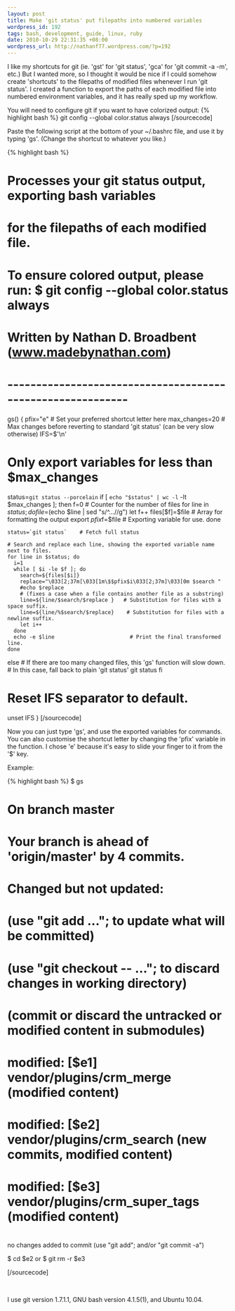 ```yaml
--- 
layout: post
title: Make 'git status' put filepaths into numbered variables
wordpress_id: 192
tags: bash, development, guide, linux, ruby
date: 2010-10-29 22:31:35 +08:00
wordpress_url: http://nathanf77.wordpress.com/?p=192
---
```

I like my shortcuts for git (ie. 'gst' for 'git status', 'gca' for 'git commit -a -m', etc.) 
But I wanted more, so I thought it would be nice if I could somehow create 'shortcuts' to the filepaths of modified files whenever I run 'git status'. 
I created a function to export the paths of each modified file into numbered environment variables, and it has really sped up my workflow.

You will need to configure git if you want to have colorized output:
{% highlight bash %}
git config --global color.status always
[/sourcecode]

Paste the following script at the bottom of your ~/.bashrc file, and use it by typing 'gs'. (Change the shortcut to whatever you like.)

{% highlight bash %}
# Processes your git status output, exporting bash variables
# for the filepaths of each modified file.
# To ensure colored output, please run: $ git config --global color.status always
# Written by Nathan D. Broadbent (www.madebynathan.com)
# -----------------------------------------------------------
gs() {
  pfix="e" # Set your preferred shortcut letter here
  max_changes=20  # Max changes before reverting to standard 'git status' (can be very slow otherwise)
  IFS=$'\n'

  # Only export variables for less than $max_changes
  status=`git status --porcelain`
  if [ `echo "$status" | wc -l` -lt $max_changes ]; then
    f=0  # Counter for the number of files
    for line in $status; do
      file=$(echo $line | sed "s/^...//g")
      let f++
      files[$f]=$file         # Array for formatting the output
      export $pfix$f=$file   # Exporting variable for use.
    done

    status=`git status`    # Fetch full status

    # Search and replace each line, showing the exported variable name next to files.
    for line in $status; do
      i=1
      while [ $i -le $f ]; do
        search=${files[$i]}
        replace="\033[2;37m[\033[1m\$$pfix$i\033[2;37m]\033[0m $search "
        #echo $replace
        # (fixes a case when a file contains another file as a substring)
        line=${line/$search/$replace }   # Substitution for files with a space suffix.
        line=${line/%$search/$replace}    # Substitution for files with a newline suffix.
        let i++
      done
      echo -e $line                        # Print the final transformed line.
    done
  else
    # If there are too many changed files, this 'gs' function will slow down.
    # In this case, fall back to plain 'git status'
    git status
  fi
  # Reset IFS separator to default.
  unset IFS
}
[/sourcecode]

Now you can just type 'gs', and use the exported variables for commands. You can also customise the shortcut letter by changing the 'pfix' variable in the function. I chose 'e' because it's easy to slide your finger to it from the '$' key.

Example:

{% highlight bash %}
$ gs
# On branch master
# Your branch is ahead of 'origin/master' by 4 commits.
#
# Changed but not updated:
#   (use "git add <file>..."; to update what will be committed)
#   (use "git checkout -- <file>..."; to discard changes in working directory)
#   (commit or discard the untracked or modified content in submodules)
#
#	modified:   [$e1] vendor/plugins/crm_merge (modified content)
#	modified:   [$e2] vendor/plugins/crm_search (new commits, modified content)
#	modified:   [$e3] vendor/plugins/crm_super_tags (modified content)
#
no changes added to commit (use "git add"; and/or "git commit -a")

$ cd $e2
or
$ git rm -r $e3

[/sourcecode]

&nbsp;


I use git version 1.7.1.1, GNU bash version 4.1.5(1), and Ubuntu 10.04.

